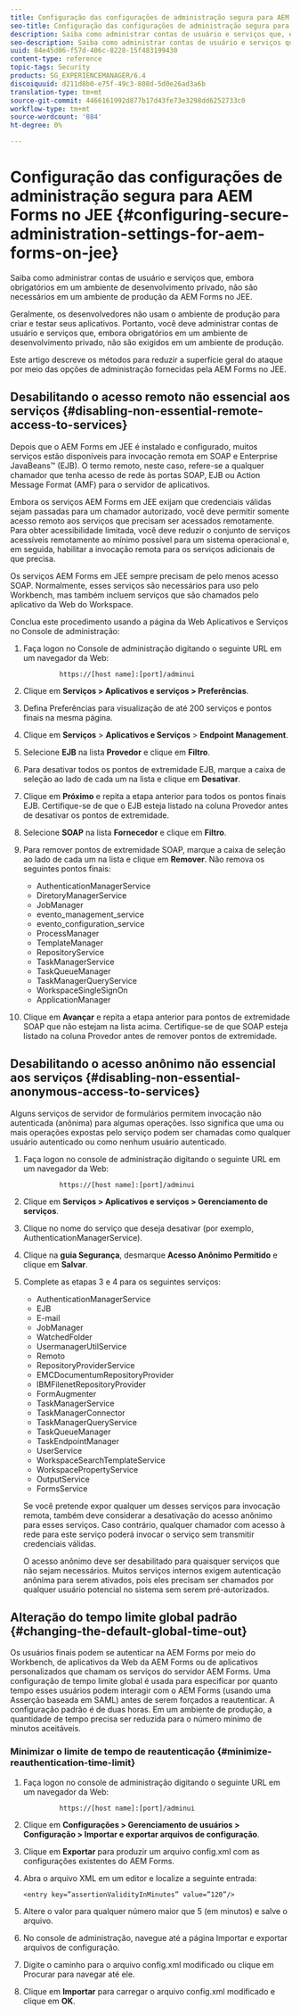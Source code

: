 ```yaml
---
title: Configuração das configurações de administração segura para AEM Forms no JEE
seo-title: Configuração das configurações de administração segura para AEM Forms no JEE
description: Saiba como administrar contas de usuário e serviços que, embora obrigatórios em um ambiente de desenvolvimento privado, não são necessários em um ambiente de produção da AEM Forms no JEE.
seo-description: Saiba como administrar contas de usuário e serviços que, embora obrigatórios em um ambiente de desenvolvimento privado, não são necessários em um ambiente de produção da AEM Forms no JEE.
uuid: 04e45d06-f57d-406c-8228-15f483199430
content-type: reference
topic-tags: Security
products: SG_EXPERIENCEMANAGER/6.4
discoiquuid: d211d8b0-e75f-49c3-808d-5d0e26ad3a6b
translation-type: tm+mt
source-git-commit: 4466161992d877b17d43fe73e3298dd6252733c0
workflow-type: tm+mt
source-wordcount: '884'
ht-degree: 0%

---
```



# Configuração das configurações de administração segura para AEM Forms no JEE {#configuring-secure-administration-settings-for-aem-forms-on-jee}

Saiba como administrar contas de usuário e serviços que, embora obrigatórios em um ambiente de desenvolvimento privado, não são necessários em um ambiente de produção da AEM Forms no JEE.

Geralmente, os desenvolvedores não usam o ambiente de produção para criar e testar seus aplicativos. Portanto, você deve administrar contas de usuário e serviços que, embora obrigatórios em um ambiente de desenvolvimento privado, não são exigidos em um ambiente de produção.

Este artigo descreve os métodos para reduzir a superfície geral do ataque por meio das opções de administração fornecidas pela AEM Forms no JEE.

## Desabilitando o acesso remoto não essencial aos serviços {#disabling-non-essential-remote-access-to-services}

Depois que o AEM Forms em JEE é instalado e configurado, muitos serviços estão disponíveis para invocação remota em SOAP e Enterprise JavaBeans™ (EJB). O termo remoto, neste caso, refere-se a qualquer chamador que tenha acesso de rede às portas SOAP, EJB ou Action Message Format (AMF) para o servidor de aplicativos.

Embora os serviços AEM Forms em JEE exijam que credenciais válidas sejam passadas para um chamador autorizado, você deve permitir somente acesso remoto aos serviços que precisam ser acessados remotamente. Para obter acessibilidade limitada, você deve reduzir o conjunto de serviços acessíveis remotamente ao mínimo possível para um sistema operacional e, em seguida, habilitar a invocação remota para os serviços adicionais de que precisa.

Os serviços AEM Forms em JEE sempre precisam de pelo menos acesso SOAP. Normalmente, esses serviços são necessários para uso pelo Workbench, mas também incluem serviços que são chamados pelo aplicativo da Web do Workspace.

Conclua este procedimento usando a página da Web Aplicativos e Serviços no Console de administração:

1. Faça logon no Console de administração digitando o seguinte URL em um navegador da Web:

   ```as3
            https://[host name]:[port]/adminui
   ```

1. Clique em **Serviços > Aplicativos e serviços > Preferências**.
1. Defina Preferências para visualização de até 200 serviços e pontos finais na mesma página.
1. Clique em **Serviços** > **Aplicativos e Serviços** > **Endpoint Management**.
1. Selecione **EJB** na lista **Provedor** e clique em **Filtro**.
1. Para desativar todos os pontos de extremidade EJB, marque a caixa de seleção ao lado de cada um na lista e clique em **Desativar**.
1. Clique em **Próximo** e repita a etapa anterior para todos os pontos finais EJB. Certifique-se de que o EJB esteja listado na coluna Provedor antes de desativar os pontos de extremidade.
1. Selecione **SOAP** na lista **Fornecedor** e clique em **Filtro**.
1. Para remover pontos de extremidade SOAP, marque a caixa de seleção ao lado de cada um na lista e clique em **Remover**. Não remova os seguintes pontos finais:

   * AuthenticationManagerService
   * DiretoryManagerService
   * JobManager
   * evento_management_service
   * evento_configuration_service
   * ProcessManager
   * TemplateManager
   * RepositoryService
   * TaskManagerService
   * TaskQueueManager
   * TaskManagerQueryService
   * WorkspaceSingleSignOn
   * ApplicationManager

1. Clique em **Avançar** e repita a etapa anterior para pontos de extremidade SOAP que não estejam na lista acima. Certifique-se de que SOAP esteja listado na coluna Provedor antes de remover pontos de extremidade.

## Desabilitando o acesso anônimo não essencial aos serviços {#disabling-non-essential-anonymous-access-to-services}

Alguns serviços de servidor de formulários permitem invocação não autenticada (anônima) para algumas operações. Isso significa que uma ou mais operações expostas pelo serviço podem ser chamadas como qualquer usuário autenticado ou como nenhum usuário autenticado.

1. Faça logon no console de administração digitando o seguinte URL em um navegador da Web:

   ```as3
            https://[host name]:[port]/adminui
   ```

1. Clique em **Serviços > Aplicativos e serviços > Gerenciamento de serviços**.
1. Clique no nome do serviço que deseja desativar (por exemplo, AuthenticationManagerService).
1. Clique na **guia Segurança**, desmarque **Acesso Anônimo Permitido** e clique em **Salvar**.
1. Complete as etapas 3 e 4 para os seguintes serviços:

   * AuthenticationManagerService
   * EJB
   * E-mail
   * JobManager
   * WatchedFolder
   * UsermanagerUtilService
   * Remoto
   * RepositoryProviderService
   * EMCDocumentumRepositoryProvider
   * IBMFilenetRepositoryProvider
   * FormAugmenter
   * TaskManagerService
   * TaskManagerConnector
   * TaskManagerQueryService
   * TaskQueueManager
   * TaskEndpointManager
   * UserService
   * WorkspaceSearchTemplateService
   * WorkspacePropertyService
   * OutputService
   * FormsService

   Se você pretende expor qualquer um desses serviços para invocação remota, também deve considerar a desativação do acesso anônimo para esses serviços. Caso contrário, qualquer chamador com acesso à rede para este serviço poderá invocar o serviço sem transmitir credenciais válidas.

   O acesso anônimo deve ser desabilitado para quaisquer serviços que não sejam necessários. Muitos serviços internos exigem autenticação anônima para serem ativados, pois eles precisam ser chamados por qualquer usuário potencial no sistema sem serem pré-autorizados.

## Alteração do tempo limite global padrão {#changing-the-default-global-time-out}

Os usuários finais podem se autenticar na AEM Forms por meio do Workbench, de aplicativos da Web da AEM Forms ou de aplicativos personalizados que chamam os serviços do servidor AEM Forms. Uma configuração de tempo limite global é usada para especificar por quanto tempo esses usuários podem interagir com o AEM Forms (usando uma Asserção baseada em SAML) antes de serem forçados a reautenticar. A configuração padrão é de duas horas. Em um ambiente de produção, a quantidade de tempo precisa ser reduzida para o número mínimo de minutos aceitáveis.

### Minimizar o limite de tempo de reautenticação {#minimize-reauthentication-time-limit}

1. Faça logon no console de administração digitando o seguinte URL em um navegador da Web:

   ```as3
            https://[host name]:[port]/adminui
   ```

1. Clique em **Configurações > Gerenciamento de usuários > Configuração > Importar e exportar arquivos de configuração**.
1. Clique em **Exportar** para produzir um arquivo config.xml com as configurações existentes do AEM Forms.
1. Abra o arquivo XML em um editor e localize a seguinte entrada:

   `<entry key=”assertionValidityInMinutes” value=”120”/>`

1. Altere o valor para qualquer número maior que 5 (em minutos) e salve o arquivo.
1. No console de administração, navegue até a página Importar e exportar arquivos de configuração.
1. Digite o caminho para o arquivo config.xml modificado ou clique em Procurar para navegar até ele.
1. Clique em **Importar** para carregar o arquivo config.xml modificado e clique em **OK**.

